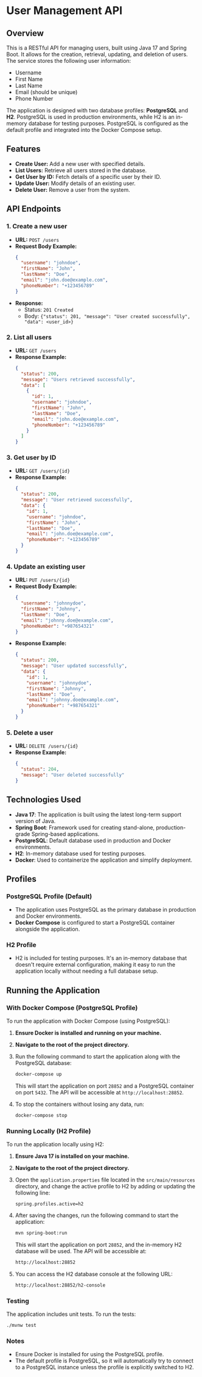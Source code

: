 # User Management API

## Overview

This is a RESTful API for managing users, built using Java 17 and Spring Boot. It allows for the creation, retrieval, updating, and deletion of users. The service stores the following user information:
- Username
- First Name
- Last Name
- Email (should be unique)
- Phone Number

The application is designed with two database profiles: **PostgreSQL** and **H2**. PostgreSQL is used in production environments, while H2 is an in-memory database for testing purposes. PostgreSQL is configured as the default profile and integrated into the Docker Compose setup.

## Features

- **Create User:** Add a new user with specified details.
- **List Users:** Retrieve all users stored in the database.
- **Get User by ID:** Fetch details of a specific user by their ID.
- **Update User:** Modify details of an existing user.
- **Delete User:** Remove a user from the system.

## API Endpoints

### 1. Create a new user
- **URL:** `POST /users`
- **Request Body Example:**
    ```json
    {
      "username": "johndoe",
      "firstName": "John",
      "lastName": "Doe",
      "email": "john.doe@example.com",
      "phoneNumber": "+123456789"
    }
    ```
- **Response:**
    - Status: `201 Created`
    - Body: `{"status": 201, "message": "User created successfully", "data": <user_id>}`

### 2. List all users
- **URL:** `GET /users`
- **Response Example:**
    ```json
    {
      "status": 200,
      "message": "Users retrieved successfully",
      "data": [
        {
          "id": 1,
          "username": "johndoe",
          "firstName": "John",
          "lastName": "Doe",
          "email": "john.doe@example.com",
          "phoneNumber": "+123456789"
        }
      ]
    }
    ```

### 3. Get user by ID
- **URL:** `GET /users/{id}`
- **Response Example:**
    ```json
    {
      "status": 200,
      "message": "User retrieved successfully",
      "data": {
        "id": 1,
        "username": "johndoe",
        "firstName": "John",
        "lastName": "Doe",
        "email": "john.doe@example.com",
        "phoneNumber": "+123456789"
      }
    }
    ```

### 4. Update an existing user
- **URL:** `PUT /users/{id}`
- **Request Body Example:**
    ```json
    {
      "username": "johnnydoe",
      "firstName": "Johnny",
      "lastName": "Doe",
      "email": "johnny.doe@example.com",
      "phoneNumber": "+987654321"
    }
    ```
- **Response Example:**
    ```json
    {
      "status": 200,
      "message": "User updated successfully",
      "data": {
        "id": 1,
        "username": "johnnydoe",
        "firstName": "Johnny",
        "lastName": "Doe",
        "email": "johnny.doe@example.com",
        "phoneNumber": "+987654321"
      }
    }
    ```

### 5. Delete a user
- **URL:** `DELETE /users/{id}`
- **Response Example:**
    ```json
    {
      "status": 204,
      "message": "User deleted successfully"
    }
    ```

## Technologies Used

- **Java 17**: The application is built using the latest long-term support version of Java.
- **Spring Boot**: Framework used for creating stand-alone, production-grade Spring-based applications.
- **PostgreSQL**: Default database used in production and Docker environments.
- **H2**: In-memory database used for testing purposes.
- **Docker**: Used to containerize the application and simplify deployment.

## Profiles

### PostgreSQL Profile (Default)
- The application uses PostgreSQL as the primary database in production and Docker environments.
- **Docker Compose** is configured to start a PostgreSQL container alongside the application.

### H2 Profile
- H2 is included for testing purposes. It's an in-memory database that doesn't require external configuration, making it easy to run the application locally without needing a full database setup.

## Running the Application

### With Docker Compose (PostgreSQL Profile)

To run the application with Docker Compose (using PostgreSQL):

1. **Ensure Docker is installed and running on your machine.**
2. **Navigate to the root of the project directory.**
3. Run the following command to start the application along with the PostgreSQL database:

   ```bash
   docker-compose up
   ```
   This will start the application on port `28852` and a PostgreSQL container on port `5432`. The API will be accessible at `http://localhost:28852`.
4. To stop the containers without losing any data, run:
   ```bash
   docker-compose stop
   ```
### Running Locally (H2 Profile)

To run the application locally using H2:

1. **Ensure Java 17 is installed on your machine.**

2. **Navigate to the root of the project directory.**

3. Open the `application.properties` file located in the `src/main/resources` directory, and change the active profile to H2 by adding or updating the following line:

    ```properties
    spring.profiles.active=h2
    ```

4. After saving the changes, run the following command to start the application:

    ```bash
    mvn spring-boot:run
    ```

   This will start the application on port `28852`, and the in-memory H2 database will be used. The API will be accessible at:

    ```bash
    http://localhost:28852
    ```

5. You can access the H2 database console at the following URL:

    ```bash
    http://localhost:28852/h2-console
    ```

### Testing

The application includes unit tests. To run the tests:

```bash
./mvnw test
```

###  Notes
* Ensure Docker is installed for using the PostgreSQL profile.
* The default profile is PostgreSQL, so it will automatically try to connect to a PostgreSQL instance unless the profile is explicitly switched to H2.
